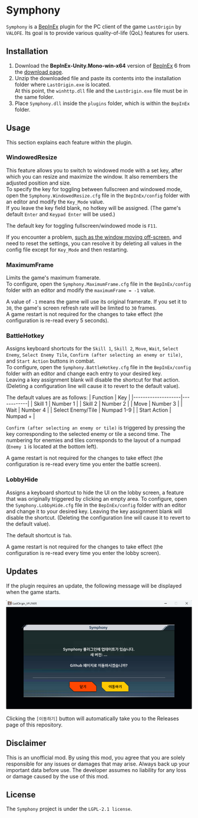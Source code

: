 # Symphony
`Symphony` is a [BepInEx](https://github.com/BepInEx/BepInEx) plugin for the PC client of the game `LastOrigin` by `VALOFE`.
Its goal is to provide various quality-of-life (QoL) features for users.

## Installation
1. Download the **BepInEx-Unity.Mono-win-x64** version of [BepInEx](https://github.com/BepInEx/BepInEx) 6 from the [download page](https://github.com/BepInEx/BepInEx/releases/tag/v6.0.0-pre.2).
2. Unzip the downloaded file and paste its contents into the installation folder where `LastOrigin.exe` is located.\
At this point, the `winhttp.dll` file and the `LastOrigin.exe` file must be in the same folder.
3. Place `Symphony.dll` inside the `plugins` folder, which is within the `BepInEx` folder.

## Usage
This section explains each feature within the plugin.

### WindowedResize
This feature allows you to switch to windowed mode with a set key, after which you can resize and maximize the window. It also remembers the adjusted position and size.\
To specify the key for toggling between fullscreen and windowed mode, open the `Symphony.WindowedResize.cfg` file in the `BepInEx/config` folder with an editor and modify the `Key_Mode` value.\
If you leave the key field blank, no hotkey will be assigned. (The game's default `Enter` and `Keypad Enter` will be used.)

The default key for toggling fullscreen/windowed mode is `F11`.

If you encounter a problem, <ins>such as the window moving off-screen</ins>, and need to reset the settings, you can resolve it by deleting all values in the config file except for `Key_Mode` and then restarting.

### MaximumFrame
Limits the game's maximum framerate.\
To configure, open the `Symphony.MaximumFrame.cfg` file in the `BepInEx/config` folder with an editor and modify the `maximumFrame = -1` value.

A value of `-1` means the game will use its original framerate. If you set it to `30`, the game's screen refresh rate will be limited to `30` frames.\
A game restart is not required for the changes to take effect (the configuration is re-read every 5 seconds).

### BattleHotkey
Assigns keyboard shortcuts for the `Skill 1`, `Skill 2`, `Move`, `Wait`, `Select Enemy`, `Select Enemy Tile`, `Confirm (after selecting an enemy or tile)`, and `Start Action` buttons in combat.\
To configure, open the `Symphony.BattleHotkey.cfg` file in the `BepInEx/config` folder with an editor and change each entry to your desired key.\
Leaving a key assignment blank will disable the shortcut for that action. (Deleting a configuration line will cause it to revert to the default value).

The default values are as follows:
| Function | Key |
|--------------------|------------|
| Skill 1 | Number 1 |
| Skill 2 | Number 2 |
| Move | Number 3 |
| Wait | Number 4 |
| Select Enemy/Tile | Numpad 1-9 |
| Start Action | Numpad + |

`Confirm (after selecting an enemy or tile)` is triggered by pressing the key corresponding to the selected enemy or tile a second time.
The numbering for enemies and tiles corresponds to the layout of a numpad (`Enemy 1` is located at the bottom left).

A game restart is not required for the changes to take effect (the configuration is re-read every time you enter the battle screen).

### LobbyHide
Assigns a keyboard shortcut to hide the UI on the lobby screen, a feature that was originally triggered by clicking an empty area.
To configure, open the `Symphony.LobbyHide.cfg` file in the `BepInEx/config` folder with an editor and change it to your desired key.
Leaving the key assignment blank will disable the shortcut. (Deleting the configuration line will cause it to revert to the default value).

The default shortcut is `Tab`.

A game restart is not required for the changes to take effect (the configuration is re-read every time you enter the lobby screen).


## Updates
If the plugin requires an update, the following message will be displayed when the game starts.

![Update Screen](doc/update.png)

Clicking the `[이동하기]` button will automatically take you to the Releases page of this repository.

## Disclaimer
This is an unofficial mod. By using this mod, you agree that you are solely responsible for any issues or damages that may arise. Always back up your important data before use. The developer assumes no liability for any loss or damage caused by the use of this mod.

## License
The `Symphony` project is under the `LGPL-2.1 license`.
